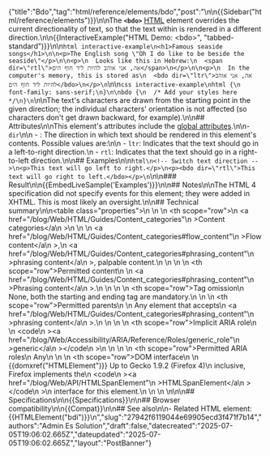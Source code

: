 {"title":"Bdo","tag":"html/reference/elements/bdo","post":"\n\n{{Sidebar(\"html/reference/elements\")}}\n\nThe **`<bdo>`** [HTML](/blog/Web/HTML) element overrides the current directionality of text, so that the text within is rendered in a different direction.\n\n{{InteractiveExample(\"HTML Demo: &lt;bdo&gt;\", \"tabbed-standard\")}}\n\n```html interactive-example\n<h1>Famous seaside songs</h1>\n\n<p>The English song \"Oh I do like to be beside the seaside\"</p>\n\n<p>\n  Looks like this in Hebrew:\n  <span dir=\"rtl\">אה, אני אוהב להיות ליד חוף הים</span>\n</p>\n\n<p>\n  In the computer's memory, this is stored as\n  <bdo dir=\"ltr\">אה, אני אוהב להיות ליד חוף הים</bdo>\n</p>\n```\n\n```css interactive-example\nhtml {\n  font-family: sans-serif;\n}\n\nbdo {\n  /* Add your styles here */\n}\n```\n\nThe text's characters are drawn from the starting point in the given direction; the individual characters' orientation is not affected (so characters don't get drawn backward, for example).\n\n## Attributes\n\nThis element's attributes include the [global attributes](/blog/Web/HTML/Reference/Global_attributes).\n\n- `dir`\n\n  - : The direction in which text should be rendered in this element's contents. Possible values are:\n\n    - `ltr`: Indicates that the text should go in a left-to-right direction.\n    - `rtl`: Indicates that the text should go in a right-to-left direction.\n\n## Examples\n\n```html\n<!-- Switch text direction -->\n<p>This text will go left to right.</p>\n<p><bdo dir=\"rtl\">This text will go right to left.</bdo></p>\n```\n\n### Result\n\n{{EmbedLiveSample('Examples')}}\n\n## Notes\n\nThe HTML 4 specification did not specify events for this element; they were added in XHTML. This is most likely an oversight.\n\n## Technical summary\n\n<table class=\"properties\">\n  <tbody>\n    <tr>\n      <th scope=\"row\">\n        <a href=\"/blog/Web/HTML/Guides/Content_categories\"\n          >Content categories</a\n        >\n      </th>\n      <td>\n        <a href=\"/blog/Web/HTML/Guides/Content_categories#flow_content\"\n          >Flow content</a\n        >,\n        <a href=\"/blog/Web/HTML/Guides/Content_categories#phrasing_content\"\n          >phrasing content</a\n        >, palpable content.\n      </td>\n    </tr>\n    <tr>\n      <th scope=\"row\">Permitted content</th>\n      <td>\n        <a href=\"/blog/Web/HTML/Guides/Content_categories#phrasing_content\"\n          >Phrasing content</a\n        >.\n      </td>\n    </tr>\n    <tr>\n      <th scope=\"row\">Tag omission</th>\n      <td>None, both the starting and ending tag are mandatory.</td>\n    </tr>\n    <tr>\n      <th scope=\"row\">Permitted parents</th>\n      <td>\n        Any element that accepts\n        <a href=\"/blog/Web/HTML/Guides/Content_categories#phrasing_content\"\n          >phrasing content</a\n        >.\n      </td>\n    </tr>\n    <tr>\n      <th scope=\"row\">Implicit ARIA role</th>\n      <td>\n        <code\n          ><a href=\"/blog/Web/Accessibility/ARIA/Reference/Roles/generic_role\"\n            >generic</a\n          ></code\n        >\n      </td>\n    </tr>\n    <tr>\n      <th scope=\"row\">Permitted ARIA roles</th>\n      <td>Any</td>\n    </tr>\n    <tr>\n      <th scope=\"row\">DOM interface</th>\n      <td>\n        {{domxref(\"HTMLElement\")}} Up to Gecko 1.9.2 (Firefox 4)\n        inclusive, Firefox implements the\n        <code\n          ><a href=\"/blog/Web/API/HTMLSpanElement\"\n            >HTMLSpanElement</a\n          ></code\n        >\n        interface for this element.\n      </td>\n    </tr>\n  </tbody>\n</table>\n\n## Specifications\n\n{{Specifications}}\n\n## Browser compatibility\n\n{{Compat}}\n\n## See also\n\n- Related HTML element: {{HTMLElement(\"bdi\")}}\n","slug":"27942f6119044e69905ecd3f471f7b14","authors":"Admin Es Solution","draft":false,"datecreated":"2025-07-05T19:06:02.665Z","dateupdated":"2025-07-05T19:06:02.665Z","layout":"PostBanner"}